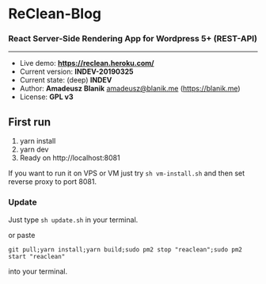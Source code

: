# ReClean-Blog
### React Server-Side Rendering App for Wordpress 5+ (REST-API)
---

* Live demo: **https://reclean.heroku.com/**
* Current version: **INDEV-20190325**
* Current state: (deep) **INDEV**
* Author: **Amadeusz Blanik** <amadeusz@blanik.me> (https://blanik.me)
* License: **GPL v3**

## First run

1. yarn install
2. yarn dev
3. Ready on http://localhost:8081

If you want to run it on VPS or VM just try `sh vm-install.sh` and then set reverse proxy to port 8081.

### Update
Just type `sh update.sh` in your terminal.

or paste
```
git pull;yarn install;yarn build;sudo pm2 stop "reaclean";sudo pm2 start "reaclean"
```
into your terminal.